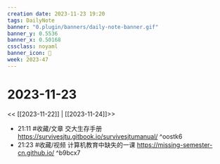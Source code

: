```yaml
---
creation date: 2023-11-23 19:20
tags: DailyNote
banner: "0.plugin/banners/daily-note-banner.gif"
banner_y: 0.5536
banner_x: 0.50168
cssclass: noyaml
banner_icon: 💌
week: 2023-47
---
```


# 2023-11-23

<< [[2023-11-22]] | [[2023-11-24]]>>

- 21:11 #收藏/文章 交大生存手册 https://survivesjtu.gitbook.io/survivesjtumanual/ ^oostk6
- 21:23 #收藏/视频 计算机教育中缺失的一课 https://missing-semester-cn.github.io/ ^b9bcx7